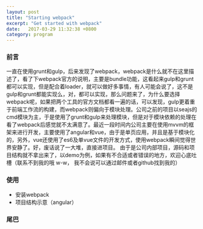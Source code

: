 ```yaml
---
layout: post
title: "Starting webpack"
excerpt: "Get started with webpack"
date:   2017-03-29 11:32:38 +0800
category: program
---
```


### 前言
一直在使用grunt和gulp，后来发现了webpack，webpack是什么就不在这里描述了，看了下webpack官方的说明，主要是bundle功能，这看起来gulp和grunt都可以实现，但是配合着loader，就可以做好多事情，有人可能会说了，这不是gulp和grunt都能实现么，对，都可以实现，那么问题来了，为什么要选择webpack呢，如果把两个工具的官方文档都看一遍的话，可以发现，gulp更着重于前端工作流的构建，而webpack则偏向于模块处理。公司之前的项目以seajs的cmd模块为主，于是使用了grunt和gulp来处理模块，但是对于模块依赖的处理在看了webpack后感觉就不太满意了。最近一段时间内公司主要在使用mvvm的框架来进行开发，主要使用了angular和vue，由于是单页应用，并且是基于模块化的，另外，vue还使用了es6及单vue文件的开发方式，使用webpack瞬间觉得世界安静了。好，废话说了一大堆，直接进项目。
由于是公司内部项目，源码和项目结构就不拿出来了，以demo为例，如果有不合适或者错误的地方，欢迎心底吐槽（联系不到我的哦   w-w， 我不会说可以通过邮件或者github找到我的）
### 使用
+ 安装webpack
+ 项目结构示意（angular）


### 尾巴